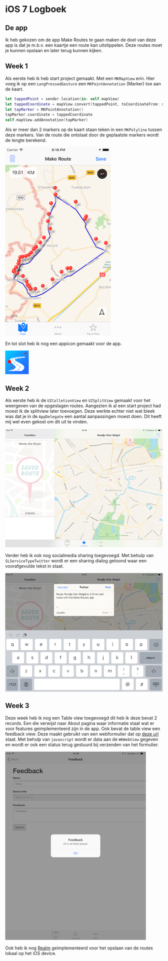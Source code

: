 # iOS 7 Logboek
## De app
Ik heb gekozen om de app Make Routes te gaan maken de doel van deze app is dat je m.b.v. een kaartje een route kan uitstippelen. Deze routes moet je kunnen opslaan en later terug kunnen kijken.

## Week 1

Als eerste heb ik heb start project gemaakt. Met een `MKMapView` erin. Hier voeg ik op een `LongPressedGesture` een `MKPointAnnotation` (Marker) toe aan de kaart. 
```swift
let tappedPoint = sender.location(in: self.mapView)
let tappedCoordinate = mapView.convert(tappedPoint, toCoordinateFrom: self.mapView)
let tapMarker = MKPointAnnotation()
tapMarker.coordinate = tappedCoordinate
self.mapView.addAnnotation(tapMarker)

```
Als er meer dan 2 markers op de kaart staan teken in een `MKPolyline` tussen deze markers. Van de route die ontstaat door de geplaatste markers wordt de lengte berekend.


![Screenshot 1](images/app-w1.png)

En tot slot heb ik nog een appicon gemaakt voor de app.


![Appicon](images/appicon.png)

## Week 2

Als eerste heb ik de `UIColletionView` en `UISplitView` gemaakt voor het weergeven van de opgeslagen routes.
Aangezien ik al een start project had moest ik de splitview later toevoegen. Deze werkte echter niet wat bleek was dat je in de `AppDelegate` een aantal aanpassingen moest doen. Dit heeft mij  wel even gekost om dit uit te vinden. 

![UISplitView](images/app-w2-1.png)

Verder heb ik ook nog socialmedia sharing toegevoegd. Met behulp van `SLServiceTypeTwitter` wordt er een sharing dialog getoond waar een voorafgevulde tekst in staat.

![SocialSharing](images/app-w2-2.png)

## Week 3
Deze week heb ik nog een Table view toegevoegd dit heb ik deze bevat 2 records. Een die verwijst naar About pagina waar informatie staat wat er voor features geimplementeerd zijn in de app. Ook bevat de table view een feedback view. Deze maakt gebruikt van een webformulier dat op [deze url](https://makeroutes.casperschobers.nl) staat. Met behulp van `javascript` wordt er data aan de `WKWebView` gegeven en wordt er ook een status terug gestuurd bij verzenden van het formulier.

![FeedbackForm](images/app-w3.png)

Ook heb ik nog [Realm](http://realm.io) geimplementeerd voor het opslaan van de routes lokaal op het iOS device.
